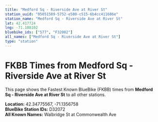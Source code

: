 ```yaml
---
title: "Medford Sq - Riverside Ave at River St"
station_uuid: "05051589-5752-e580-c515-6b4cc411686e"
station_name: "Medford Sq - Riverside Ave at River St"
lat: 42.417724
lng: -71.108102
bluebike_ids: ["577", "F32002"]
all_names: ["Medford Sq - Riverside Ave at River St"]
type: "station"
---
```


# FKBB Times from Medford Sq - Riverside Ave at River St

This page shows the Fastest Known BlueBike (FKBB) times from **Medford Sq - Riverside Ave at River St** to all other stations.

**Location:** 42.34775567, -71.1356758  
**BlueBike Station IDs:** D32072  
**All Known Names:** Walbridge St at Commonwealth Ave

